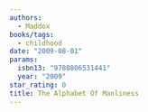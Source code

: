 ```yaml
---
authors:
  - Maddox
books/tags:
  - childhood
date: "2009-08-01"
params:
  isbn13: "9780806531441"
  year: "2009"
star_rating: 0
title: The Alphabet Of Manliness
---
```


<!--more-->
